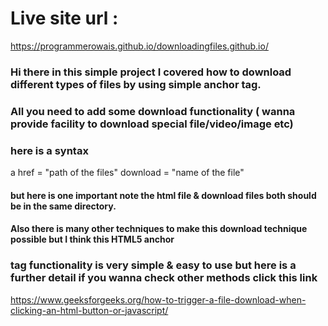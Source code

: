 # Live site url :

https://programmerowais.github.io/downloadingfiles.github.io/

### Hi there in this simple project I covered how to download different types of files by using simple <a> anchor tag.

### All you need to add some download functionality ( wanna provide facility to download special file/video/image etc)

### here is a syntax

a href = "path of the files" download = "name of the file"

#### but here is one important note the html file & download files both should be in the same directory.

#### Also there is many other techniques to make this download technique possible but I think this HTML5 anchor

### tag functionality is very simple & easy to use but here is a further detail if you wanna check other methods click this link

https://www.geeksforgeeks.org/how-to-trigger-a-file-download-when-clicking-an-html-button-or-javascript/
